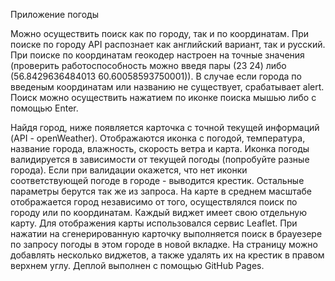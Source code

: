 Приложение погоды

Можно осуществить поиск как по городу, так и по координатам.
При поиске по городу API распознает как английский вариант, так и русский. 
При поиске по координатам геокодер настроен на точные значения (проверить работоспособность можно введя пары (23 24) либо (56.8429636484013 60.60058593750001)).
В случае если города по введеным координатам или названию не существует, срабатывает alert. 
Поиск можно осуществить нажатием по иконке поиска мышью либо с помощью Enter.

Найдя город, ниже появляется карточка с точной текущей информаций (API - openWeather).
Отображаются иконка с погодой, температура, название города, влажность, скорость ветра и карта. 
Иконка погоды валидируется в зависимости от текущей погоды (попробуйте разные города). 
Если при валидации окажется, что нет иконки соответствующей погоде в городе - выводится крестик. 
Остальные параметры берутся так же из запроса. 
На карте в среднем масштабе отображается город независимо от того, осуществлялся поиск по городу или по координатам.
Каждый виджет имеет свою отдельную карту.
Для отображения карты использовался сервис Leaflet.
При нажатии на сгенерированную карточку выполняется поиск в брауезере по запросу погоды в этом городе в новой вкладке.
На страницу можно добавлять несколько виджетов, а также удалять их на крестик в правом верхнем углу.
Деплой выполнен с помощью GitHub Pages.
